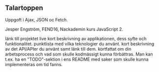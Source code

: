 ## Talartoppen ##
Uppgoft i Ajax, JSON oc Fetch.

Jesper Engström, FEND16, Nackademin kurs JavaScript 2.


länk till projektet live
kort beskrivning av applikationen, dess syfte och funktionalitet.
punktlista med vilka teknologier du använt.
kort beskrivning av det API/APIer du använt samt länk till dem.
kortfattat om din arbetsprocess och vad som skulle kodmässigt kunna förbättras. Man kan t.ex. ha en "TODO"-sektion i ens README med saker som skulle kunna implementeras om tid fanns.